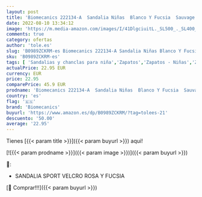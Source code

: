 ```yaml
---
layout: post
title: 'Biomecanics 222134-A  Sandalia Niñas  Blanco Y Fucsia  Sauvage   21 EU'
date: 2022-08-10 13:34:12
image: 'https://m.media-amazon.com/images/I/41DlgciuitL._SL500_._SL400_.jpg'
comments: true
category: ofertas
author: 'tole.es'
slug: 'B0989ZCKRM-es Biomecanics 222134-A Sandalia Niñas Blanco Y Fucsia...'
sku: 'B0989ZCKRM-es'
tags: [ 'Sandalias y chanclas para niña','Zapatos','Zapatos - Niñas','Zapatos y complementos','biomecanics','sandalia','🇪🇸', ]
actualPrice: 22.95 EUR
currency: EUR
price: 22.95
comparePrice: 45.9 EUR
prodname: 'Biomecanics 222134-A  Sandalia Niñas  Blanco Y Fucsia  Sauvage   21 EU'
country: 'es'
flag: '🇪🇸'
brand: 'Biomecanics'
buyurl: 'https://www.amazon.es/dp/B0989ZCKRM/?tag=tolees-21'
descuento: '50.00'
average: '22.95'
---
```


Tienes [{{< param title >}}]({{< param buyurl >}}) aqui!

[![{{< param prodname >}}]({{< param image >}})]({{< param buyurl >}})

🔎:

- SANDALIA SPORT VELCRO ROSA Y FUCSIA

[🛒 Comprar!!!]({{< param buyurl >}})
